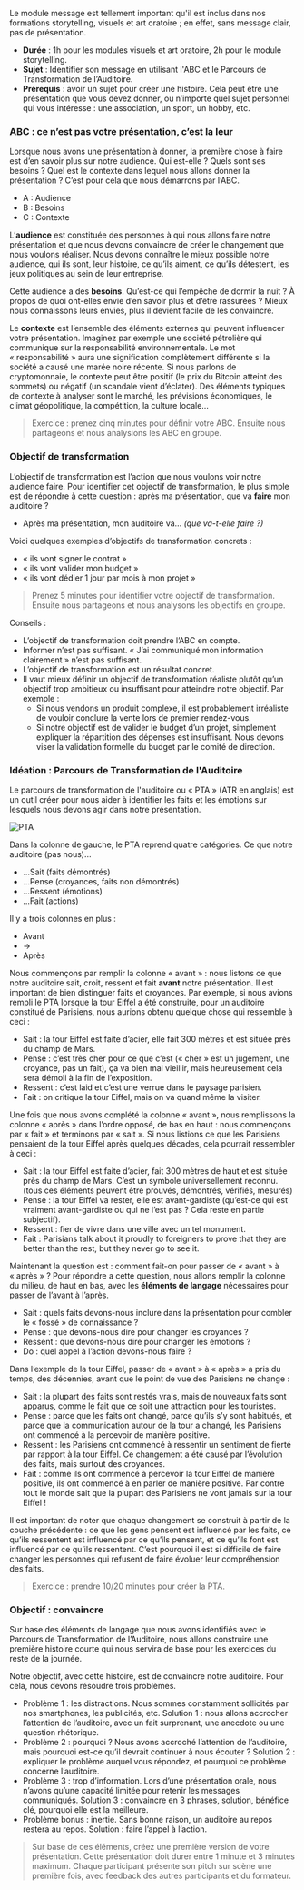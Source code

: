 Le module message est tellement important qu'il est inclus dans nos formations storytelling, visuels et art oratoire ; en effet, sans message clair, pas de présentation.

- **Durée** : 1h pour les modules visuels et art oratoire, 2h pour le module storytelling.
- **Sujet** : Identifier son message en utilisant l'ABC et le Parcours de Transformation de l’Auditoire.
- **Prérequis** : avoir un sujet pour créer une histoire. Cela peut être une présentation que vous devez donner, ou n’importe quel sujet personnel qui vous intéresse : une association, un sport, un hobby, etc.


### ABC : ce n’est pas votre présentation, c’est la leur

Lorsque nous avons une présentation à donner, la première chose à faire est d’en savoir plus sur notre audience. Qui est-elle ? Quels sont ses besoins ? Quel est le contexte dans lequel nous allons donner la présentation ? C’est pour cela que nous démarrons par l’ABC.

- A : Audience
- B : Besoins
- C : Contexte

L’**audience** est constituée des personnes à qui nous allons faire notre présentation et que nous devons convaincre de créer le changement que nous voulons réaliser. Nous devons connaître le mieux possible notre audience, qui ils sont, leur histoire, ce qu’ils aiment, ce qu’ils détestent, les jeux politiques au sein de leur entreprise.

Cette audience a des **besoins**. Qu’est-ce qui l’empêche de dormir la nuit ? À propos de quoi ont-elles envie d’en savoir plus et d’être rassurées ? Mieux nous connaissons leurs envies, plus il devient facile de les convaincre.

Le **contexte** est l’ensemble des éléments externes qui peuvent influencer votre présentation. Imaginez par exemple une société pétrolière qui communique sur la responsabilité environnementale. Le mot « responsabilité » aura une signification complètement différente si la société a causé une marée noire récente. Si nous parlons de cryptomonnaie, le contexte peut être positif (le prix du Bitcoin atteint des sommets) ou négatif (un scandale vient d’éclater). Des éléments typiques de contexte à analyser sont le marché, les prévisions économiques, le climat géopolitique, la compétition, la culture locale…

> Exercice : prenez cinq minutes pour définir votre ABC. Ensuite nous partageons et nous analysions les ABC en groupe.


### Objectif de transformation

L’objectif de transformation est l’action que nous voulons voir notre audience faire. Pour identifier cet objectif de transformation, le plus simple est de répondre à cette question : après ma présentation, que va **faire** mon auditoire ?

- Après ma présentation, mon auditoire va… *(que va-t-elle faire ?)*

Voici quelques exemples d’objectifs de transformation concrets :

- « ils vont signer le contrat »
- « ils vont valider mon budget »
- « ils vont dédier 1 jour par mois à mon projet »

> Prenez 5 minutes pour identifier votre objectif de transformation. Ensuite nous partageons et nous analysons les objectifs en groupe.

Conseils :

- L’objectif de transformation doit prendre l’ABC en compte.
- Informer n’est pas suffisant. « J’ai communiqué mon information clairement » n’est pas suffisant.
- L’objectif de transformation est un résultat concret.
- Il vaut mieux définir un objectif de transformation réaliste plutôt qu’un objectif trop ambitieux ou insuffisant pour atteindre notre objectif. Par exemple :
	- Si nous vendons un produit complexe, il est probablement irréaliste de vouloir conclure la vente lors de premier rendez-vous.
	- Si notre objectif est de valider le budget d’un projet, simplement expliquer la répartition des dépenses est insuffisant. Nous devons viser la validation formelle du budget par le comité de direction.



### Idéation : Parcours de Transformation de l'Auditoire

Le parcours de transformation de l'auditoire ou « PTA » (ATR en anglais) est un outil créer pour nous aider à identifier les faits et les émotions sur lesquels nous devons agir dans notre présentation.

![PTA](/training/pta.svg)

Dans la colonne de gauche, le PTA reprend quatre catégories. Ce que notre auditoire (pas nous)…

- …Sait (faits démontrés)
- …Pense (croyances, faits non démontrés)
- …Ressent (émotions)
- …Fait (actions)

Il y a trois colonnes en plus :

- Avant
- →
- Après

Nous commençons par remplir la colonne « avant » : nous listons ce que notre auditoire sait, croit, ressent et fait **avant** notre présentation. Il est important de bien distinguer faits et croyances. Par exemple, si nous avions rempli le PTA lorsque la tour Eiffel a été construite, pour un auditoire constitué de Parisiens, nous aurions obtenu quelque chose qui ressemble à ceci :

- Sait : la tour Eiffel est faite d’acier, elle fait 300 mètres et est située près du champ de Mars.
- Pense : c’est très cher pour ce que c’est (« cher » est un jugement, une croyance, pas un fait), ça va bien mal vieillir, mais heureusement cela sera démoli à la fin de l’exposition.
- Ressent : c’est laid et c’est une verrue dans le paysage parisien.
- Fait : on critique la tour Eiffel, mais on va quand même la visiter.

Une fois que nous avons complété la colonne « avant », nous remplissons la colonne « après » dans l’ordre opposé, de bas en haut : nous commençons par « fait » et terminons par « sait ». Si nous listions ce que les Parisiens pensaient de la tour Eiffel après quelques décades, cela pourrait ressembler à ceci :

- Sait : la tour Eiffel est faite d’acier, fait 300 mètres de haut et est située près du champ de Mars. C’est un symbole universellement reconnu. (tous ces éléments peuvent être prouvés, démontrés, vérifiés, mesurés)
- Pense : la tour Eiffel va rester, elle est avant-gardiste (qu’est-ce qui est vraiment avant-gardiste ou qui ne l’est pas ? Cela reste en partie subjectif).
- Ressent : fier de vivre dans une ville avec un tel monument.
- Fait : Parisians talk about it proudly to foreigners to prove that they are better than the rest, but they never go to see it.

Maintenant la question est : comment fait-on pour passer de « avant » à « après » ? Pour répondre a cette question, nous allons remplir la colonne du milieu, de haut en bas, avec les **éléments de langage** nécessaires pour passer de l’avant à l’après.

- Sait : quels faits devons-nous inclure dans la présentation pour combler le « fossé » de connaissance ?
- Pense : que devons-nous dire pour changer les croyances ?
- Ressent : que devons-nous dire pour changer les émotions ?
- Do : quel appel à l’action devons-nous faire ?

Dans l’exemple de la tour Eiffel, passer de « avant » à « après » a pris du temps, des décennies, avant que le point de vue des Parisiens ne change :

- Sait : la plupart des faits sont restés vrais, mais de nouveaux faits sont apparus, comme le fait que ce soit une attraction pour les touristes.
- Pense : parce que les faits ont changé, parce qu’ils s’y sont habitués, et parce que la communication autour de la tour a changé, les Parisiens ont commencé à la percevoir de manière positive.
- Ressent : les Parisiens ont commencé à ressentir un sentiment de fierté par rapport à la tour Eiffel. Ce changement a été causé par l’évolution des faits, mais surtout des croyances.
- Fait : comme ils ont commencé à percevoir la tour Eiffel de manière positive, ils ont commencé à en parler de manière positive. Par contre tout le monde sait que la plupart des Parisiens ne vont jamais sur la tour Eiffel !

Il est important de noter que chaque changement se construit à partir de la couche précédente : ce que les gens pensent est influencé par les faits, ce qu’ils ressentent est influencé par ce qu’ils pensent, et ce qu’ils font est influencé par ce qu’ils ressentent. C’est pourquoi il est si difficile de faire changer les personnes qui refusent de faire évoluer leur compréhension des faits. 

> Exercice : prendre 10/20 minutes pour créer la PTA.


### Objectif : convaincre

Sur base des éléments de langage que nous avons identifiés avec le Parcours de Transformation de l’Auditoire, nous allons construire une première histoire courte qui nous servira de base pour les exercices du reste de la journée.

Notre objectif, avec cette histoire, est de convaincre notre auditoire. Pour cela, nous devons résoudre trois problèmes.

- Problème 1 : les distractions. Nous sommes constamment sollicités par nos smartphones, les publicités, etc.
  Solution 1 : nous allons accrocher l’attention de l’auditoire, avec un fait surprenant, une anecdote ou une question rhétorique.
- Problème 2 : pourquoi ? Nous avons accroché l’attention de l’auditoire, mais pourquoi est-ce qu’il devrait continuer à nous écouter ?
  Solution 2 : expliquer le problème auquel vous répondez, et pourquoi ce problème concerne l’auditoire.
- Problème 3 : trop d’information. Lors d’une présentation orale, nous n’avons qu’une capacité limitée pour retenir les messages communiqués.
  Solution 3 : convaincre en 3 phrases, solution, bénéfice clé, pourquoi elle est la meilleure.
- Problème bonus : inertie. Sans bonne raison, un auditoire au repos restera au repos.
  Solution : faire l’appel à l’action.

> Sur base de ces éléments, créez une première version de votre présentation. Cette présentation doit durer entre 1 minute et 3 minutes maximum.
> Chaque participant présente son pitch sur scène une première fois, avec feedback des autres participants et du formateur.
